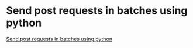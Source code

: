 # Send post requests in batches using python
[Send post requests in batches using python](https://aiwithcloud.com/2022/09/15/send_post_requests_in_batches_using_python/)